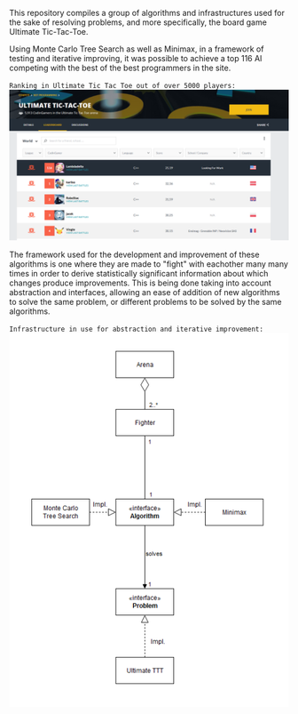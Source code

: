 This repository compiles a group of algorithms and infrastructures used for the sake of resolving problems, and more specifically, the board game Ultimate Tic-Tac-Toe.  

Using Monte Carlo Tree Search as well as Minimax, in a framework of testing and iterative improving, it was possible to achieve a top 116 AI competing with the best of the best programmers in the site. 


`Ranking in Ultimate Tic Tac Toe out of over 5000 players:`
![](pictures/UTTT%20rank.png)




The framework used for the development and improvement of these algorithms is one where they are made to "fight" with eachother many many times in order to derive statistically significant information about which changes produce improvements. This is being done taking into account abstraction and interfaces, allowing an ease of addition of new algorithms to solve the same problem, or different problems to be solved by the same algorithms. 

`Infrastructure in use for abstraction and iterative improvement:`
 ![](pictures/diagram.png)
